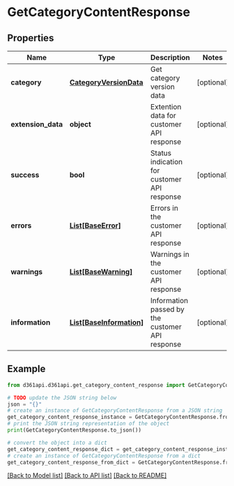 # GetCategoryContentResponse


## Properties

Name | Type | Description | Notes
------------ | ------------- | ------------- | -------------
**category** | [**CategoryVersionData**](CategoryVersionData.md) | Get category version data | [optional] 
**extension_data** | **object** | Extention data for customer API response | [optional] 
**success** | **bool** | Status indication for customer API response | [optional] 
**errors** | [**List[BaseError]**](BaseError.md) | Errors in the customer API response | [optional] 
**warnings** | [**List[BaseWarning]**](BaseWarning.md) | Warnings in the customer API response | [optional] 
**information** | [**List[BaseInformation]**](BaseInformation.md) | Information passed by the customer API response | [optional] 

## Example

```python
from d361api.d361api.get_category_content_response import GetCategoryContentResponse

# TODO update the JSON string below
json = "{}"
# create an instance of GetCategoryContentResponse from a JSON string
get_category_content_response_instance = GetCategoryContentResponse.from_json(json)
# print the JSON string representation of the object
print(GetCategoryContentResponse.to_json())

# convert the object into a dict
get_category_content_response_dict = get_category_content_response_instance.to_dict()
# create an instance of GetCategoryContentResponse from a dict
get_category_content_response_from_dict = GetCategoryContentResponse.from_dict(get_category_content_response_dict)
```
[[Back to Model list]](../README.md#documentation-for-models) [[Back to API list]](../README.md#documentation-for-api-endpoints) [[Back to README]](../README.md)


